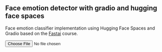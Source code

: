 ## Face emotion detector with gradio and hugging face spaces

Face emotion classifier implementation using Hugging Face Spaces and Gradio based on the [Fastai](https://course.fast.ai/Lessons/lesson3.html) course.

<input id="photo" type="file">
<div id="results"></div>
<script>
  async function loaded(reader) {
    const response = await fetch('https://chaozn-face-emotion-classifier.hf.space/predict/', {
      method: "POST", body: JSON.stringify({ "data": [reader.result] }),
      headers: { "Content-Type": "application/json" }
    });
    const json = await response.json();
    const label = json['data'][0]['confidences'][0]['label'];
    results.innerHTML = `<br/><img src="${reader.result}" width="300"> <p>${label}</p>`
  }
  function read() {
    const reader = new FileReader();
    reader.addEventListener('load', () => loaded(reader))
    reader.readAsDataURL(photo.files[0]);
  }
  photo.addEventListener('input', read);
</script>

